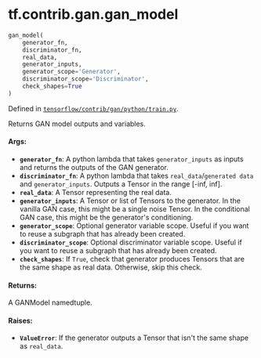 <div itemscope itemtype="http://developers.google.com/ReferenceObject">
<meta itemprop="name" content="tf.contrib.gan.gan_model" />
</div>

# tf.contrib.gan.gan_model

``` python
gan_model(
    generator_fn,
    discriminator_fn,
    real_data,
    generator_inputs,
    generator_scope='Generator',
    discriminator_scope='Discriminator',
    check_shapes=True
)
```



Defined in [`tensorflow/contrib/gan/python/train.py`](https://www.tensorflow.org/code/tensorflow/contrib/gan/python/train.py).

Returns GAN model outputs and variables.

#### Args:

* <b>`generator_fn`</b>: A python lambda that takes `generator_inputs` as inputs and
    returns the outputs of the GAN generator.
* <b>`discriminator_fn`</b>: A python lambda that takes `real_data`/`generated data`
    and `generator_inputs`. Outputs a Tensor in the range [-inf, inf].
* <b>`real_data`</b>: A Tensor representing the real data.
* <b>`generator_inputs`</b>: A Tensor or list of Tensors to the generator. In the
    vanilla GAN case, this might be a single noise Tensor. In the conditional
    GAN case, this might be the generator's conditioning.
* <b>`generator_scope`</b>: Optional generator variable scope. Useful if you want to
    reuse a subgraph that has already been created.
* <b>`discriminator_scope`</b>: Optional discriminator variable scope. Useful if you
    want to reuse a subgraph that has already been created.
* <b>`check_shapes`</b>: If `True`, check that generator produces Tensors that are the
    same shape as real data. Otherwise, skip this check.


#### Returns:

A GANModel namedtuple.


#### Raises:

* <b>`ValueError`</b>: If the generator outputs a Tensor that isn't the same shape as
    `real_data`.
